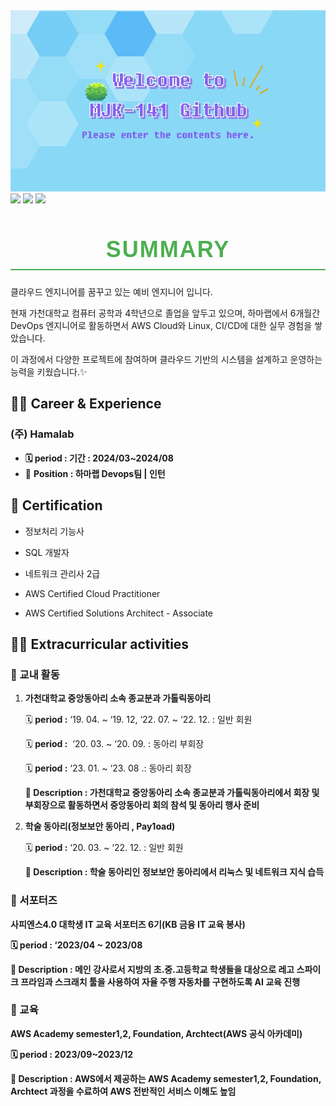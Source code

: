 <div align="center">
  <img src="asset\github_profile.gif" />
</div>
<a href="www.linkedin.com/in/재만-김-576ba7309"><img src="https://img.shields.io/badge/Linkedin-0A66C2?style=flat-square&logo=linkedin"/></a> <a href="https://www.instagram.com/kjm6561/"><img src="https://img.shields.io/badge/Instagram-E4405F?style=flat-square&logo=Instagram&logoColor=white"/></a> <a href="링크"><img src="https://img.shields.io/badge/Notion-000000?style=flat-square&logo=Notion&logoColor=로고색"/></a>


<h1 style="font-family: Arial, sans-serif; color: #4CAF50; text-align: center; font-size: 36px; text-transform: uppercase; letter-spacing: 2px; border-bottom: 2px solid #4CAF50; padding-bottom: 10px; ">Summary</h1>

클라우드 엔지니어를 꿈꾸고 있는 예비 엔지니어 입니다.

현재 가천대학교 컴퓨터 공학과 4학년으로 졸업을 앞두고 있으며, 하마랩에서 6개월간 DevOps 엔지니어로 활동하면서 AWS Cloud와 Linux, CI/CD에 대한 실무 경험을 쌓았습니다.

이 과정에서 다양한 프로젝트에 참여하며 클라우드 기반의 시스템을 설계하고 운영하는 능력을 키웠습니다.✨

## ✍🏻 Career & Experience
### **(주) Hamalab**
- **🗓️ period : 기간 : 2024/03~2024/08**
- 👔 **Position : 하마랩 Devops팀 | 인턴**


## 🔎 Certification
- 정보처리 기능사

- SQL 개발자

- 네트워크 관리사 2급

- AWS Certified Cloud Practitioner

- AWS Certified Solutions Architect - Associate

## 🙋🏻 Extracurricular activities
### 💬 교내 활동
1. **가천대학교 중앙동아리 소속 종교분과 가톨릭동아리**
    
    🗓️ **period :** ‘19. 04. ~ ‘19. 12, ‘22. 07. ~ ‘22. 12. : 일반 회원
    
    🗓️ **period :**  ‘20. 03. ~ ‘20. 09. : 동아리 부회장
    
    🗓️ **period :** ‘23. 01. ~ ‘23. 08 .: 동아리 회장
    
    **📝 Description : 가천대학교 중앙동아리 소속 종교분과 가톨릭동아리에서 회장 및 부회장으로 활동하면서 중앙동아리 회의 참석 및 동아리 행사 준비**

2. **학술 동아리(정보보안 동아리 , Pay1oad)**
    
    🗓️ **period :** ‘20. 03. ~ ‘22. 12. : 일반 회원
    
    **📝 Description : 학술 동아리인 정보보안 동아리에서 리눅스 및 네트워크 지식 습득**

### 💬 서포터즈

**사피엔스4.0 대학생 IT 교육 서포터즈 6기(KB 금융 IT 교육 봉사)**

**🗓️ period : ‘2023/04 ~ 2023/08**

**📝 Description : 메인 강사로서 지방의 초.중.고등학교 학생들을 대상으로 레고 스파이크 프라임과 스크래치 툴을 사용하여 자율 주행 자동차를 구현하도록 AI 교육 진행**

### 💬 교육
**AWS Academy semester1,2, Foundation, Archtect(AWS 공식 아카데미)**

**🗓️ period : 2023/09~2023/12**

**📝 Description : AWS에서 제공하는 AWS Academy semester1,2, Foundation, Archtect 과정을 수료하여 AWS 전반적인 서비스 이해도 높임**
